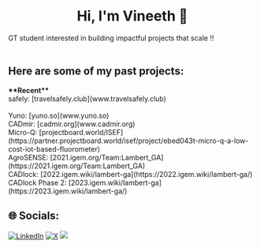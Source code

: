 <h1 align="center">Hi, I'm Vineeth 👋</h1>

GT student interested in building impactful projects that scale ‼️<br><br>


<h2>Here are some of my past projects:</h2>
<b>**Recent**</b> <br>
safely: [travelsafely.club](www.travelsafely.club) <br> <br>
Yuno: [yuno.so](www.yuno.so) <br>
CADmir: [cadmir.org](www.cadmir.org) <br>
Micro-Q: [projectboard.world/ISEF](https://partner.projectboard.world/isef/project/ebed043t-micro-q-a-low-cost-iot-based-fluorometer)<br>
AgroSENSE: [2021.igem.org/Team:Lambert_GA](https://2021.igem.org/Team:Lambert_GA) <br>
CADlock: [2022.igem.wiki/lambert-ga](https://2022.igem.wiki/lambert-ga/) <br>
CADlock Phase 2: [2023.igem.wiki/lambert-ga](https://2023.igem.wiki/lambert-ga/) <br>



## 🌐 Socials:
[![LinkedIn](https://img.shields.io/badge/LinkedIn-%230077B5.svg?logo=linkedin&logoColor=white)](https://linkedin.com/in/vineeth-sendilraj) [![X](https://img.shields.io/badge/X-black.svg?logo=X&logoColor=white)](https://x.com/VineethSendil) [![](https://visitcount.itsvg.in/api?id=VineethSendilraj&icon=0&color=8)](https://visitcount.itsvg.in)

